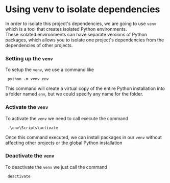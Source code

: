# Using venv to isolate dependencies
In order to  isolate this project's dependencies, we are going to use `venv` which is a tool that creates isolated Python environments.\
These isolated environments can have separate versions of Python packages, which allows you to isolate one project's dependencies from the dependencies of other projects.

### Setting up the `venv`
To setup the `venv`, we use a command like 
```shell
 python -m venv env
```
This command will create a virtual copy of the entire Python installation into a folder named `env`, but we could specify any name for the folder.

### Activate the `venv`
To activate the `venv` we need to call execute the command
```shell
 .\env\Scripts\activate
```
Once this command executed, we can install packages in our `venv` without affecting other projects or the global Python installation

### Deactivate the `venv`
To  deactivate the `venv` we just call the command
```shell
 deactivate
```